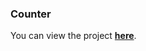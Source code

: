 ### Counter

You can view the project [**here**](https://isbendiyarovanezrin.github.io/Counter "Click me!(¬‿¬)").
